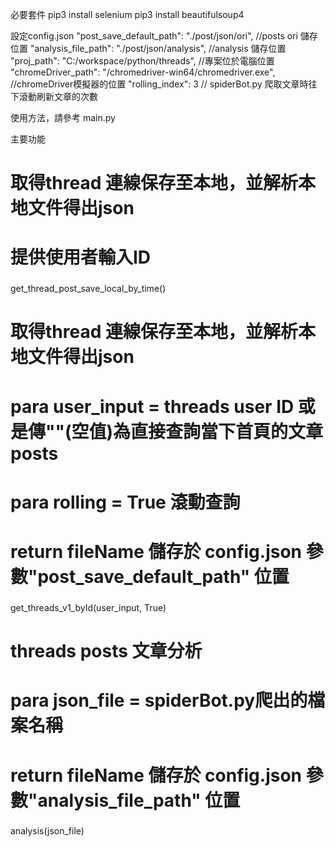 必要套件
pip3 install selenium
pip3 install beautifulsoup4

設定config.json
"post_save_default_path": "./post/json/ori",   //posts ori 儲存位置
"analysis_file_path": "./post/json/analysis",  //analysis 儲存位置
"proj_path": "C:/workspace/python/threads",    //專案位於電腦位置
"chromeDriver_path": "/chromedriver-win64/chromedriver.exe",  //chromeDriver模擬器的位置
"rolling_index": 3    // spiderBot.py 爬取文章時往下滾動刷新文章的次數


使用方法，請參考
main.py

主要功能
###
# 取得thread 連線保存至本地，並解析本地文件得出json
# 提供使用者輸入ID
###
get_thread_post_save_local_by_time()

###
# 取得thread 連線保存至本地，並解析本地文件得出json
# para user_input = threads user ID 或是傳""(空值)為直接查詢當下首頁的文章posts
# para rolling = True 滾動查詢
# return fileName 儲存於 config.json 參數"post_save_default_path" 位置
###
get_threads_v1_byId(user_input, True)

###
# threads posts 文章分析
# para json_file = spiderBot.py爬出的檔案名稱
# return fileName 儲存於 config.json 參數"analysis_file_path" 位置
###
analysis(json_file)







